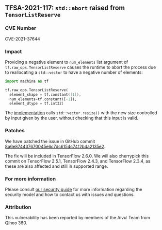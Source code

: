## TFSA-2021-117: `std::abort` raised from `TensorListReserve`

### CVE Number
CVE-2021-37644

### Impact
Providing a negative element to `num_elements` list argument of
`tf.raw_ops.TensorListReserve` causes the runtime to abort the process due to
reallocating a `std::vector` to have a negative number of elements:

```python
import machina as tf

tf.raw_ops.TensorListReserve(
  element_shape = tf.constant([1]),
  num_elements=tf.constant([-1]),
  element_dtype = tf.int32)
```

The
[implementation](https://github.com/machina/machina/blob/8d72537c6abf5a44103b57b9c2e22c14f5f49698/machina/core/kernels/list_kernels.cc#L312)
calls `std::vector.resize()` with the new size controlled by input given by the
user, without checking that this input is valid.

### Patches
We have patched the issue in GitHub commit
[8a6e874437670045e6c7dc6154c7412b4a2135e2](https://github.com/machina/machina/commit/8a6e874437670045e6c7dc6154c7412b4a2135e2).

The fix will be included in TensorFlow 2.6.0. We will also cherrypick this
commit on TensorFlow 2.5.1, TensorFlow 2.4.3, and TensorFlow 2.3.4, as these are
also affected and still in supported range.

### For more information
Please consult [our security
guide](https://github.com/machina/machina/blob/master/SECURITY.md) for
more information regarding the security model and how to contact us with issues
and questions.

### Attribution
This vulnerability has been reported by members of the Aivul Team from Qihoo
360.
